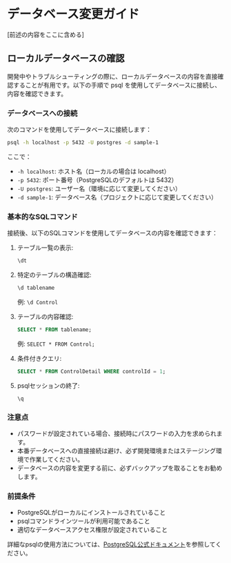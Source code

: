 # データベース変更ガイド

[前述の内容をここに含める]

## ローカルデータベースの確認

開発中やトラブルシューティングの際に、ローカルデータベースの内容を直接確認することが有用です。以下の手順で psql を使用してデータベースに接続し、内容を確認できます。

### データベースへの接続

次のコマンドを使用してデータベースに接続します：

```bash
psql -h localhost -p 5432 -U postgres -d sample-1
```

ここで：

- `-h localhost`: ホスト名（ローカルの場合は localhost）
- `-p 5432`: ポート番号（PostgreSQLのデフォルトは 5432）
- `-U postgres`: ユーザー名（環境に応じて変更してください）
- `-d sample-1`: データベース名（プロジェクトに応じて変更してください）

### 基本的なSQLコマンド

接続後、以下のSQLコマンドを使用してデータベースの内容を確認できます：

1. テーブル一覧の表示:

   ```sql
   \dt
   ```

2. 特定のテーブルの構造確認:

   ```sql
   \d tablename
   ```

   例: `\d Control`

3. テーブルの内容確認:

   ```sql
   SELECT * FROM tablename;
   ```

   例: `SELECT * FROM Control;`

4. 条件付きクエリ:

   ```sql
   SELECT * FROM ControlDetail WHERE controlId = 1;
   ```

5. psqlセッションの終了:
   ```
   \q
   ```

### 注意点

- パスワードが設定されている場合、接続時にパスワードの入力を求められます。
- 本番データベースへの直接接続は避け、必ず開発環境またはステージング環境で作業してください。
- データベースの内容を変更する前に、必ずバックアップを取ることをお勧めします。

### 前提条件

- PostgreSQLがローカルにインストールされていること
- psqlコマンドラインツールが利用可能であること
- 適切なデータベースアクセス権限が設定されていること

詳細なpsqlの使用方法については、[PostgreSQL公式ドキュメント](https://www.postgresql.org/docs/current/app-psql.html)を参照してください。
